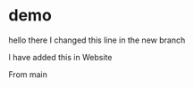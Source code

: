 # demo
hello there
I changed this line in the new branch

I have added this in Website



From main
